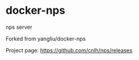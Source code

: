 # docker-nps
nps server

Forked from yangliu/docker-nps

Project page: https://github.com/cnlh/nps/releases
